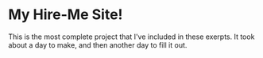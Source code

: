 <h1>My Hire-Me Site!</h1>
<p>
This is the most complete project that I've included in these exerpts. It took about a day to make, and then another day to fill it out.
</p>